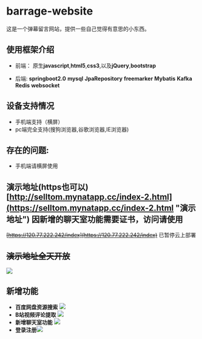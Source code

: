 # barrage-website
这是一个弹幕留言网站，提供一些自己觉得有意思的小东西。


## 使用框架介绍
+ 前端：
原生**javascript**,**html5**,**css3**,以及**jQuery**,**bootstrap**

+ 后端:
**springboot2.0** **mysql** **JpaRepository** **freemarker** **Mybatis** **Kafka** **Redis** **websocket**

## 设备支持情况
+  手机端支持（横屏）
+  pc端完全支持(搜狗浏览器,谷歌浏览器,IE浏览器)
## 存在的问题:
 + 手机端请横屏使用


## 演示地址(https也可以)  [http://selltom.mynatapp.cc/index-2.html](https://selltom.mynatapp.cc/index-2.html "演示地址") 因新增的聊天室功能需要证书，访问请使用 
~~[https://120.77.222.242/index](https://120.77.222.242/index)~~ 已暂停云上部署



## ~~演示地址全天开放~~
![](http://chuantu.xyz/t6/731/1587879834x3752237043.png)

## 新增功能
+ **百度网盘资源搜索** ![](https://i.imgur.com/5BZEjYI.png)
+ **B站视频评论提取** ![](http://chuantu.xyz/t6/731/1587880490x989559068.png)
+ **新增聊天室功能** ![](http://chuantu.xyz/t6/731/1587880439x989559068.png)
+ **登录注册**![](http://chuantu.xyz/t6/731/1587879987x3752237043.png)
